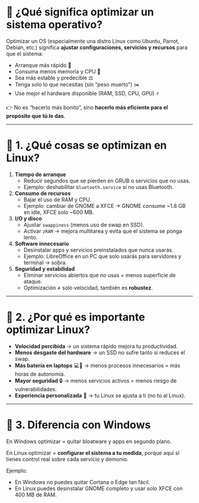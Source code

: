 # 🔎 ¿Qué significa **optimizar un sistema operativo**?

Optimizar un OS (especialmente una distro Linux como Ubuntu, Parrot, Debian, etc.) significa **ajustar configuraciones, servicios y recursos** para que el sistema:

- Arranque más rápido 🚀
- Consuma menos memoria y CPU 🧠
- Sea más estable y predecible ⚖️
- Tenga solo lo que necesitas (sin “peso muerto”) ✂️
- Use mejor el hardware disponible (RAM, SSD, CPU, GPU) ⚡

👉 No es “hacerlo más bonito”, sino **hacerlo más eficiente para el propósito que tú le das**.

---

# 🔹 1. ¿Qué cosas se optimizan en Linux?

1. **Tiempo de arranque**
    - Reducir segundos que se pierden en GRUB o servicios que no usas.
    - Ejemplo: deshabilitar `bluetooth.service` si no usas Bluetooth.
2. **Consumo de recursos**
    - Bajar el uso de RAM y CPU.
    - Ejemplo: cambiar de GNOME a XFCE → GNOME consume ~1.8 GB en idle, XFCE solo ~600 MB.
3. **I/O y disco**
    - Ajustar `swappiness` (menos uso de swap en SSD).
    - Activar `zRAM` → mejora multitarea y evita que el sistema se ponga lento.
4. **Software innecesario**
    - Desinstalar apps y servicios preinstalados que nunca usarás.
    - Ejemplo: LibreOffice en un PC que solo usarás para servidores y terminal → sobra.
5. **Seguridad y estabilidad**
    - Eliminar servicios abiertos que no usas = menos superficie de ataque.
    - Optimización ≠ solo velocidad, también es **robustez**.

---

# 🔹 2. ¿Por qué es importante optimizar Linux?

- **Velocidad percibida** → un sistema rápido mejora tu productividad.
- **Menos desgaste del hardware** → un SSD no sufre tanto si reduces el swap.
- **Más batería en laptops** 💻🔋 → menos procesos innecesarios = más horas de autonomía.
- **Mayor seguridad** 🔒 → menos servicios activos = menos riesgo de vulnerabilidades.
- **Experiencia personalizada** 🎯 → tu Linux se ajusta a ti (no tú al Linux).

---

# 🔹 3. Diferencia con Windows

En Windows optimizar = quitar bloatware y apps en segundo plano.

En Linux optimizar = **configurar el sistema a tu medida**, porque aquí sí tienes control real sobre cada servicio y demonio.

Ejemplo:

- En Windows no puedes quitar Cortana o Edge tan fácil.
- En Linux puedes desinstalar GNOME completo y usar solo XFCE con 400 MB de RAM.